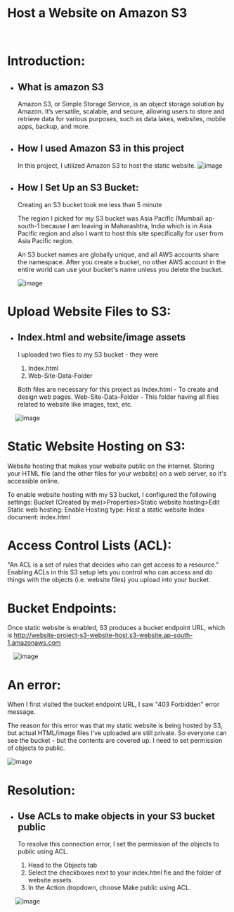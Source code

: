 # Host a Website on Amazon S3
 
# Introduction:

- ## What is amazon S3

  Amazon S3, or Simple Storage Service, is an object storage solution by Amazon. It’s versatile, scalable, and secure, allowing users to    store and retrieve data for various purposes, such as data lakes, websites, mobile apps, backup, and more.

- ## How I used Amazon S3 in this project

  In this project, I utilized Amazon S3 to host the static website.
   ![image](https://github.com/user-attachments/assets/fd1d1410-eea7-47a9-a5cb-8b5426655b9d)

- ## How I Set Up an S3 Bucket:

  Creating an S3 bucket took me less than 5 minute

  The region I picked for my S3 bucket was Asia Pacific (Mumbai) ap-south-1 because I am leaving in Maharashtra, India which is in Asia     Pacific region and also I want to host this site specifically for user from Asia Pacific region.

  An S3 bucket names are globally unique, and all AWS accounts share the namespace. After you create a bucket, no other AWS account in      the entire world can use your bucket's name unless you delete the bucket.

   ![image](https://github.com/user-attachments/assets/61256f14-578d-4f38-852b-a53b38bc2f64)

# Upload Website Files to S3:

- ## Index.html and website/image assets

  I uploaded two files to my S3 bucket - they were 
    1.	Index.html 
    2.	Web-Site-Data-Folder
     
  Both files are necessary for this project as Index.html - To create and design web pages. Web-Site-Data-Folder - This folder having all   files related to website like images, text, etc.
 
   ![image](https://github.com/user-attachments/assets/234200de-7157-46c4-ac89-691c47726eaa)

# Static Website Hosting on S3:

Website hosting that makes your website public on the internet. Storing your HTML file (and the other files for your website) on a web server, so it's accessible online.

To enable website hosting with my S3 bucket, I configured the following settings: Bucket (Created by me)>Properties>Static website hosting>Edit Static web hosting: Enable Hosting type: Host a static website Index document: index.html

# Access Control Lists (ACL):

"An ACL is a set of rules that decides who can get access to a resource." Enabling ACLs in this S3 setup lets you control who can access and do things with the objects (i.e. website files) you upload into your bucket.
 
# Bucket Endpoints:

Once static website is enabled, S3 produces a bucket endpoint URL, which is http://website-project-s3-website-host.s3-website.ap-south-1.amazonaws.com
 
 ![image](https://github.com/user-attachments/assets/008daff8-5a00-4d1a-9810-b75a16392b5a)

# An error:

When I first visited the bucket endpoint URL, I saw "403 Forbidden" error message.

The reason for this error was that my static website is being hosted by S3, but actual HTML/image files I've uploaded are still private. So everyone can see the bucket - but the contents are covered up. I need to set permission of objects to public.
 
![image](https://github.com/user-attachments/assets/efb02fbc-8242-40eb-899a-59a21bdeb7e8)

# Resolution:

- ## Use ACLs to make objects in your S3 bucket public

  To resolve this connection error, I set the permission of the objects to public using ACL.
    1.	Head to the Objects tab
    2.	Select the checkboxes next to your index.html fie and the folder of website assets.
    3.	In the Action dropdown, choose Make public using ACL.
 
   ![image](https://github.com/user-attachments/assets/16849916-62fa-44a4-bf27-6bf8425c7223)
